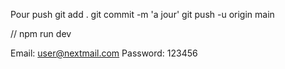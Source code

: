 Pour push
git add .
git commit -m 'a jour'
git push -u origin main

//
npm run dev

Email: user@nextmail.com
Password: 123456
